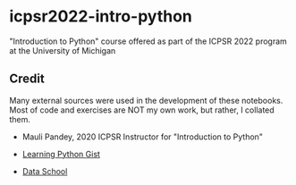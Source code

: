 # icpsr2022-intro-python

"Introduction to Python" course offered as part of the ICPSR 2022 program at the University of Michigan

## Credit

Many external sources were used in the development of these notebooks. Most of code and exercises are NOT my own work, but rather, I collated them.

- Mauli Pandey, 2020 ICPSR Instructor for "Introduction to Python"

- [Learning Python Gist](https://gist.github.com/kenjyco/69eeb503125035f21a9d)

- [Data School](https://www.dataschool.io)

